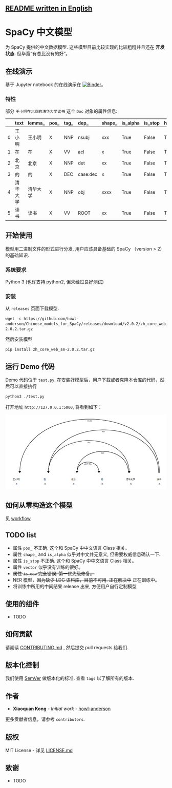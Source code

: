 [README written in English](README.en-US.md)
------------------------------

# SpaCy 中文模型

为 SpaCy 提供的中文数据模型. 这些模型目前比较实现的比较粗糙并且还在 **开发状态**. 但毕竟“有总比没有的好”。

## 在线演示

基于 Jupyter notebook 的在线演示在 [![Binder](https://mybinder.org/badge.svg)](https://mybinder.org/v2/gh/howl-anderson/Chinese_models_for_SpaCy/master?filepath=notebooks%2Fdemo.ipynb)。

### 特性

部分 `王小明在北京的清华大学读书` 这个 `Doc` 对象的属性信息:

|    | text     | lemma_   | pos_   | tag_   | dep_     | shape_   | is_alpha   | is_stop   | has_vector   |   vector_norm | is_oov   |
|---:|:---------|:---------|:-------|:-------|:---------|:---------|:-----------|:----------|:-------------|--------------:|:---------|
|  0 | 王小明   | 王小明   | X      | NNP    | nsubj    | xxx      | True       | False     | True         |      0.392991 | True     |
|  1 | 在       | 在       | X      | VV     | acl      | x        | True       | False     | True         |      7.31852  | False    |
|  2 | 北京     | 北京     | X      | NNP    | det      | xx       | True       | False     | True         |     10.9407   | False    |
|  3 | 的       | 的       | X      | DEC    | case:dec | x        | True       | False     | True         |      6.20129  | False    |
|  4 | 清华大学 | 清华大学 | X      | NNP    | obj      | xxxx     | True       | False     | True         |     12.0447   | False    |
|  5 | 读书     | 读书     | X      | VV     | ROOT     | xx       | True       | False     | True         |     11.6028   | False    |

## 开始使用

模型用二进制文件的形式进行分发, 用户应该具备基础的 SpaCy （version > 2) 的基础知识.

### 系统要求

Python 3 (也许支持 python2, 但未经过良好测试)

### 安装

从 `releases` 页面下载模型.

```
wget -c https://github.com/howl-anderson/Chinese_models_for_SpaCy/releases/download/v2.0.2/zh_core_web_sm-2.0.2.tar.gz
```

然后安装模型

```
pip install zh_core_web_sm-2.0.2.tar.gz
```


## 运行 Demo 代码

Demo 代码位于 `test.py`. 在安装好模型后，用户下载或者克隆本仓库的代码，然后可以直接执行

```bash
python3 ./test.py
```

打开地址 `http://127.0.0.1:5000`, 将看到如下：

![Dependency of doc](.images/dependency_of_doc.png)

## 如何从零构造这个模型

见 [workflow](workflow.md)

## TODO list

* 属性 `pos_` 不正确. 这个和 SpaCy 中中文语言 Class 相关。
* 属性 `shape_` and `is_alpha` 似乎对中文并无意义, 但需要权威信息确认一下.
* 属性 `is_stop` 不正确. 这个和 SpaCy 中中文语言 Class 相关。
* 属性 `vector` 似乎没有训练的很好。
* <s>属性 `is_oov` 完全错误. 第一优先级修复。</s>
* NER 模型，<s>因为缺少 LDC 语料库，目前不可用. 正在解决中</s> 正在训练中。
* 将训练中所用的中间结果 release 出来, 方便用户自行定制模型

## 使用的组件

* TODO

## 如何贡献

请阅读 [CONTRIBUTING.md](https://gist.github.com/PurpleBooth/b24679402957c63ec426) , 然后提交 pull requests 给我们.

## 版本化控制

我们使用 [SemVer](http://semver.org/) 做版本化的标准. 查看 `tags` 以了解所有的版本.

## 作者

* **Xiaoquan Kong** - *Initial work* - [howl-anderson](https://github.com/howl-anderson)

更多贡献者信息，请参考 `contributors`.

## 版权

MIT License - 详见 [LICENSE.md](LICENSE.md)

## 致谢

* TODO
